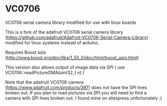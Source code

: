 # VC0706
VC0706 serial camera library modified for use with linux boards

This is a fork of the adafruit VC0706 serial camera library (https://github.com/adafruit/Adafruit-VC0706-Serial-Camera-Library) modified for linux systems instead of arduino.

Requires Boost asio (http://www.boost.org/doc/libs/1_55_0/doc/html/boost_asio.html)

This version also allows output of image data via SPI ( use VC0706::readPictureDMA(uint32_t n) )

Note that the adafruit VC0706 camera (https://www.adafruit.com/products/397) does not have the SPI lines broken out.
If you plan to read pictures via SPI you will need to find a camera with SPI lines broken out. I found mine on aliexpress unfortunately :(
